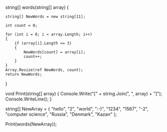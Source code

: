 string[] words(string[] array)
{

    string[] NewWords = new string[11];

    int count = 0;

    for (int i = 0; i < array.Length; i++)
    {
        if (array[i].Length <= 3)
        {
            NewWords[count] = array[i];
            count++;
        }
    }
    Array.Resize(ref NewWords, count);
    return NewWords;
}

void Print(string[] array)
{
    Console.Write("[" + string.Join(", ", array) + "]");
    Console.WriteLine();
}

string[] NewArray = { "hello", "2", "world", ":-)", "1234", "1567", "-2", "computer science", "Russia", "Denmark", "Kazan" };

Print(words(NewArray));
